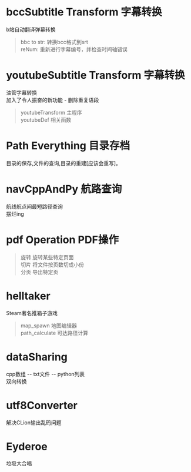 # bccSubtitle Transform 字幕转换
b站自动翻译弹幕转换
> bbc to str: 转换bcc格式到srt\
> reNum: 重新进行字幕编号，并检查时间轴错误
# youtubeSubtitle Transform 字幕转换
油管字幕转换\
加入了令人振奋的新功能 - 删除重复语段
> youtubeTransform 主程序\
> youtubeDef 相关函数
# Path Everything 目录存档
目录的保存,文件的查询,目录的重建[应该会重写]。
# navCppAndPy 航路查询
航线航点间最短路径查询\
摆烂ing
# pdf Operation PDF操作
> 旋转 旋转某些特定页面\
> 切片 将文件按页数切成小份\
> 分页 导出特定页
# helltaker 
Steam著名推箱子游戏
> map_spawn 地图编辑器\
> path_calculate 可达路径计算
# dataSharing
cpp数组 -- txt文件 -- python列表\
双向转换
# utf8Converter
解决CLion输出乱码问题
# Eyderoe 
垃圾大合唱
